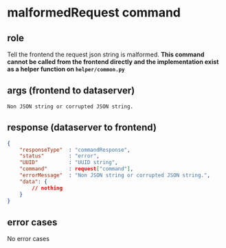 # malformedRequest command
## role
 Tell the frontend the request json string is malformed. **This command cannot be called from the frontend directly and the implementation exist as a helper function on ```helper/common.py```**

## args (frontend to dataserver)
```
Non JSON string or corrupted JSON string.
```

## response (dataserver to frontend)
```json
{
    "responseType"  : "commandResponse",
    "status"        : "error",
    "UUID"          : "UUID string",
    "command"       : request["command"],
    "errorMessage"  : "Non JSON string or corrupted JSON string.",
    "data": {
        // nothing
    }
}
```

## error cases
 No error cases



